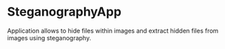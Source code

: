 # SteganographyApp
Application allows to hide files within images and extract hidden files from images using steganography.
